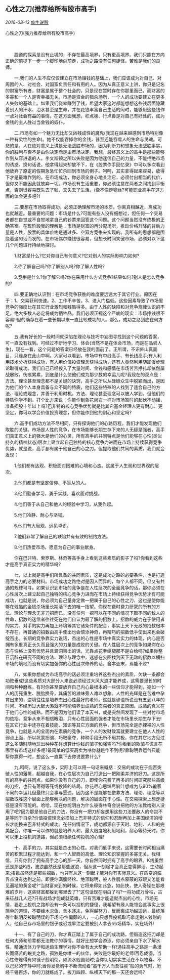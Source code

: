 ## 心性之刀(推荐给所有股市高手)

*2016-08-13* [疯牛说股](javascript:void(0);)

心性之刀(强力推荐给所有股市高手)



　



　　股道的探索是没有止境的，不存在最高境界，只有更高境界。我们只能在方向正确的前提下一步一个脚印地向前走，成功之路没有任何捷径，苦难是我们的良师。



　　一.我们的人生不应仅仅建立在市场赚钱的基础上，我们应该成为对自己、对周围的人、对社会、对国家负责任和有用的人。因为从真正意义上讲，你只是记名的财富所有者，财富是属于整个社会的，只是现在暂时存在你那里而已，而财富的多寡和一个人是否幸福无关。市场是资金的猎杀场所，一个人的成功要建立在更多人失败的基础上。如果我们侥幸赚到了钱，希望大家这时都能想想这些钱后面隐藏着别人的汗水、泪水甚至是生命，并在花钱丰富自己生活的同时，能够用这些钱作一点对社会有益的事情。在这方面我想，积点德、行点善是对自己有好处的，成为金钱的主人胜过当金钱的奴仆。



　　二.市场有如一个魅力无比却又凶残成性的魔鬼(我现在越来越感到市场特别像一种有灵性的生命)。她不仅能吞掉你的金钱，甚至还能吞噬人的生命与灵魂。可悲的是，人在绝对意义上讲是无法战胜市场的，因为判断力和想象无法战胜事实，你的胜利与否不是由你决定而是由市场决定。我想，最终意义上的高手是那些能够作到从容进退的人。李文斯顿之所以失败是因为他迷信自己的力量，不能拒绝市场的诱惑。换句话说，他拿得起来却放不下，在《股票作手回忆录》中可以多次看到他放弃了原定的假期急急忙忙杀回到市场的例子。呵呵，其实拿得起来容易，放得下才是最难作到的。在市场成功，你必须全身心地关注它，必须付出相当的代价，但你又不能因此就放弃一切。市场没有生活重要，你必须注意在两者之间找到平衡点，否则很容易既失去了钱，又失去了生活。(像不像走钢丝?可能职业高手在这方面的体会更多吧?)



　　三.要想在市场取得成功，必须正确理解市场的本质。你离真相越近，离成功也就越近。最重要的问题：市场是什么?可能有些人没有细想过，但任何一个交易者都在自觉或不自觉地拿自己的钞票来回答这个问题。这个问题当然没有终极的正确答案。在现阶段我的理解是：市场是财富的再分配场所，推动价格升降的背后力量是人性，股票的具体价格是通过多、空双方竞争来实现的。我所有的思想都是围绕着这句话而发的。在市场偶尔赚钱很容易，但想长时间笑傲市场，必须对以下这几个问题进行持续地探讨。



　　1.财富是什么?它对你自己有何意义?它对别人的实际影响力如何?



　　2.你了解自己吗?你了解别人吗?你了解人性吗?



　　3.竞争是什么?你了解它吗?你在采用什么方式竞争?结果如何?别人是怎么竞争的?



　　四.要正确地认识到：在市场竞争获胜的难度要远远大于其它行业。原因在于：1、交易获利快速。2、工作不辛苦。3、进入门槛低。这些因素导致了市场里竞争的强度比在其它行业激烈和残酷得多。由于人性的缺陷和对竞争规律认识的不足，绝大多数人必定将成为牺牲品。我们必须正视这个严峻的现实：市场挣钱很不容易!!但的确存在着一些长期以来一直比较成功的人。那么，成功之路到底在何方呢?



　　五.我有好长的一段时间就深陷在理论与技巧中妄图寻找到这个问题的答案，可一直没有找到。可经过不断地学习、体会(当然不是在体会市场，而是在品尝人生)，现在一看，这个问题的答案已经放在我的面前了。正所谓，不识庐山真面目，只缘身在此山中啊。大家可以看到，市场中有中线高手、有长线高手;有人利用技术分析获得成功，有人用价值投资理念获得成功，还有人竟然利用随即漫步理论取得成功。我们自己已经投入了大量时间、金钱和感情在市场苦苦挣扎却依然屡战屡败，伤痕累累，到底是什么使他们成为那少数的幸运儿呢?我现在的观点是：方法、理论甚至理念都不是关键的诀窍，高手之所以从碌碌众生中脱颖而出，是因为他们的个人本身具备与众不同的特质，他们这些特殊的人找到了适合自己的方法、理论或理念，并善于利用时机。方法、理论甚至理念可以被人学到，但他们的特质你学不到。打个比方来说：你能作到象花岗岩一样对市场暂时的起伏不动摇，准备捂股十年以上吗?巴非特的核心竞争优势就是比其它基金经理人更有耐心、更坚定，你可以学会价值投资理念，但你能作到他的耐心和坚定吗?



　　六.高手们成功方法不尽相同，只有探询他们的心路历程，我们才能发现他们取胜的关键。市场是人性的竞争，在市场能够长期生存下来的人无疑是强者，高手们真正意义上的强大是他们的心灵，所有高手的共同特点是他们能够在心性(类似持久的精神状态)层次上建立起自己独特的核心竞争力进而在市场上持续获得竞争优势，就是说，高手都有属于他自己的心之刀。但提取他们共同的素质，我们就会发现：



　　1.他们都有达观、积极面对困难的心境和心态。这属于人生观和世界观的层次。



　　2.他们都是有坚定信仰、不盲从的人。



　　3.他们勤奋学习，勇于实践，喜欢面对挑战。



　　4.他们善于从自己和他人的经验中学习，从我作起。



　　5.他们冷静、耐心与坚韧。



　　6.他们有大局观、远见卓识。



　　7.他们非常了解自己的缺陷并有有效的制约方法。



　　8.他们热爱市场，愿意为自己的事业献身。



　　你在巴非特、索罗斯、林奇等高手身上看到这些素质的影子了吗?你看到这些才是高手真正实力的精华吗?



　　七、以上就是高手们所具备的共同素质，这是成功之路的必要条件，也是打造高手之刀的必要材料。市场成功之路绝对是因人而异的，每个人都不同，但又有共通的规律可寻。如果认识到市场的竞争是在人性层次的全面竞争的话，那你必须在心性层次上建立起自己独特的核心竞争力进而在市场上持续获得竞争优势才有可能成功，也就是说，你必须为自己量身定做一把属于自己的心性之刀，这也是使你能够在残酷的金钱杀场里长期活下去的唯一指望。你现在费时费力研究的所有的方法、理论与理念无非刀招而已。没有任何一招可以在不同的情况下取不同的敌人的性命，招数的迷信者往往死在他们自认为最了解的招数上。招数的威力在于使用者的实力、对手的实力再加上环境等其它诸条件的配合，事实上天下无敌的招数根本不存在。再普通的招数由高手使出也会倍添神奇，再精巧的招数低手使出来也会破绽百出。长期的竞争靠实力说话，杰出的心性是市场中真实实力的体现，内心是否拥有多重真正长久而且强大的力量是成败的关键。在人性层次上的竞争如果你在心态与性格上没有优势并且漏洞百出的话，光靠点花拳绣腿那不是白给吗?如果你整日沉醉在研究不同的方法、理论与理念中，迷惑在妄图找到天下无敌的招数以横扫市场的境地而没有切实加强你的心性层次修养的话，舍本逐末，焉能不败?



　　八、如果你想成为市场高手的话必须注重培养这些杰出的素质，欠缺一条都会功败垂成!这些素质对大部分人来说必须经过大风大浪才能养成，这需要漫长的时间和种种磨练，有时你甚至要放弃自己内心最根本的一些信仰才能得到，宛如一个人的历死重生、脱胎换骨，其痛苦的滋味旁人难以想象。人性的光辉是在苦难中孕育出来的，逆境往往是培养杰出心性最好的老师。这就是谚语所说没有五到八年的时间、不经历过大起大落就不可能培养出成熟的交易者的真正原因。成熟的真义在于他们心性的成熟，而不是因为他们读了本天书，或是突然间发现了一些对付市场的绝招。竞争从来不相信眼泪，只有心性层面的强者才能在市场里长期生存下去!在其它行业中还存在着技能、知识等其它方面的竞争，但市场完全是赤裸裸的人性竞争，也就是人的全面内在素质的竞争，一个人的发财致富就要建立在他人人性的弱点上面，所以坑蒙拐骗、巧取豪夺，种种手段无所不用其极，你在其它地方见过这么多随时随地玩出种种花样想算计你钱的骗子和强盗吗?你看到的欺骗与谎言在哪里有市场这样多呢?最简单的低买高卖为啥你就是作不到呢?靠聪明靠运气只能帮你赢得一时，想这么一直赢下去你说要靠什么?



　　九.呵呵，说了这么多，实际上可以用一句话来概括：交易的成功在于能否突破人性的藩篱，超越自我，在心性层次为自己打造出一把刚柔并济的好刀。这是所有的高手的共同点，如果你没有自己的刀，即使你花费了再多的时间研究那些高级的刀招，也只有落得等死或投降的结局。你花尽心思绞尽脑汁想成为与90%输家不同的幸运儿但最终只会事与愿违，因为这不是能够在依靠方法、理论、理念等以招数取胜这个层面上能够解决的问题，解决的层面在于心性。在交易探索上想走捷径是没有可能的。哈哈，现在你能明白为什么彼得林奇会说把他的方法教给别人没用了吧?因为那是他自己的刀法，你没有一把刀却妄想用这些刀法要敌人的命岂不是等同于自杀?价值投资理念必须加上巴非特式的信仰和忍耐再加上美国经济的增长才能换来巴非特式的成功。在任何情况下，成功都源自于天时、地利、人和的完美配合。你唯一可以作的就是培养人和，最大限度地利用地利，耐心等待天时。你可以走上投机的道路，但必须根绝任何投机的心理!



　　十、高手的刀，其实就是杰出的心性。对我们低手来说，这需要长时间相当痛苦的积累过程才能达到，和一个人智商的高低、理论知识掌握的多寡无关。我相信，只有你到了拥有高手之心的那一天，你自然同时拥有了高手的眼界。K线虽然还是那些K线，波浪虽然还是那些波浪，但从这一刻起才会真正变得鲜活、生动起来;招数虽然还是那些招数，也只有从这一刻起才能对你有实际意义。在质变的临界点没有达到之前，即便你满腹经纶、绝顶聪明，被人性弱点蒙蔽的双眼又怎能看见遍地的黄金呢?“当财富来到的时候，它将来得如此急，如此快，使人奇怪在那艰难的岁月，这些财富都躲到哪里去了?”这句话现在明白了吗?一将功成万骨枯，古来征战几人还?只有战场才能成就英雄，只有苦难才能造就杰出的心性。市场无情，要走上投机之路却没有一条可以投机的捷径，我希望有缘人能领会这事实上很简单的道理，不要缘木求鱼、舍本逐末，免得越努力，反而离成功越遥远，最终落得个聪明反被聪明误的下场!心性偏颇的人，一心只想靠投机取巧拿走别人钱财的人，他自己存市场里的银子或迟或早注定要被别人拿去!市场精华，实在场外!



　　十一、有了自己的刀，你才真正踏上了属于自己的成功路，但锻造这把刀却是任何大师和前辈都无法教你的事情，就好比想学会游泳，你必须亲自下水了解水性，精通流体力学和运动生理学对你不会有太大帮助一样!通往高手之路是一条漫长而痛苦的蜕变之路，孤独是你唯一的伙伴，失败是你最好的老师!百忍成钢，当心性修炼得有如镜子般明彻，如流水般圆韧时;当你切切实实生活在不以物喜、不以己悲的宁静中时;当你发觉胸中不断流动着“虽千万人而吾往矣”般的勇气时，历经千锤百炼，你的刀就练成了。拔刀四顾、纵横天下的那一天还会远吗?